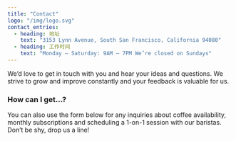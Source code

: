 ```yaml
---
title: "Contact"
logo: "/img/logo.svg"
contact_entries:
  - heading: 地址
    text: "3153 Lynn Avenue, South San Francisco, California 94080"
  - heading: 工作时间
    text: "Monday – Saturday: 9AM – 7PM We’re closed on Sundays"
---
```


We’d love to get in touch with you and hear your ideas and
questions. We strive to grow and improve constantly and your feedback
is valuable for us.

<h3 class="f4 b lh-title mb2">How can I get…?</h3>

You can also use the form below for any inquiries about coffee
availability, monthly subscriptions and scheduling a 1-on-1 session
with our baristas. Don’t be shy, drop us a line!
